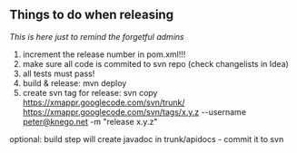 ## Things to do when releasing ##

_This is here just to remind the forgetful admins_

  1. increment the release number in pom.xml!!!
  1. make sure all code is commited to svn repo (check changelists in Idea)
  1. all tests must pass!
  1. build & release: mvn deploy
  1. create svn tag for release: svn copy https://xmappr.googlecode.com/svn/trunk/ https://xmappr.googlecode.com/svn/tags/x.y.z --username peter@knego.net -m "release x.y.z"

optional: build step will create javadoc in trunk/apidocs - commit it to svn